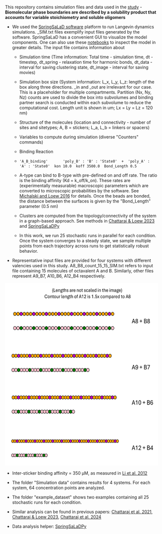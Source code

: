 This repository contains simulation files and data used in the [study](https://www.biorxiv.org/content/10.1101/2025.08.27.672390v1) - **Biomolecular phase boundaries are described by a solubility product that accounts for variable stoichiometry and soluble oligomers**

- We used the [SpringSaLaD software](https://vcell.org/ssalad) platform to run Langevin dynamics simulations. _SIM.txt files exemplify input files generated by the software. SpringSaLaD has a convenient GUI to visualize the model components. One can also use these [notebooks](https://github.com/SpringSaLaDpy/SpringSaLaDpy_demo/blob/main/Examples/analysis(Nephrin-Nck-NWasp).ipynb) to inspect the model in greater details. The input file contains information about
  - Simulation time (Time information: Total time - simulation time, dt - timestep, dt_spring - relaxation time for harmonic bonds, dt_data - interval for saving clustering state, dt_image - interval for saving movies)
    
  - Simulation box size (System information: L_x, L_y, L_z: length of the box along three directions. _in and _out are irrelevant for our case. This is a placeholder for multiple compartments. Partition (Nx, Ny, Nz) counts are used to divide the box into subvolumes and binding partner search is conducted within each subvolume to reduce the computational cost. Length unit is shown in um; Lx = Ly = Lz = 120 nm)
    
  - Structure of the molecules (location and connectivity - number of sites and sitetypes; A, B = stickers; L_a, L_b = linkers or spacers)
    
  - Variables to compute during simulation (diverse "Counters" commands)
    
  - Binding Reaction
  -     'A_B_binding'       'poly_B' : 'B' : 'State0'  +  'poly_A' : 'A' : 'State0'  kon 10.0  koff 3500.0  Bond_Length 0.5
  - A-type can bind to B-type with pre-defined on and off rate. The ratio is the binding affinity (Kd = k_off/k_on). These rates are (experimentally measurable) macroscopic parameters which are converted to microscopic probabilities by the software. See [Michalski and Loew 2016](https://pmc.ncbi.nlm.nih.gov/articles/PMC4744174/) for details. Once the beads are bonded, the distance between the surfaces is given by the "Bond_Length" parameter (0.5 nm)
    
  - Clusters are computed from the topology/connectivity of the system in a graph-based approach. See methods in [Chattaraj & Loew 2023](https://github.com/achattaraj/maximal_Solubility_product/tree/main/springsalad) and [SpringSaLaDPy](https://github.com/SpringSaLaDpy/SpringSaLaDpy_demo)
    
  - In this work, we run 25 stochastic runs in parallel for each condition. Once the system converges to a steady state, we sample multiple points from each trajectory across runs to get statistically robust behavior.  

- Representative input files are provided for four systems with different valencies used in this study. A8_B8_count_15_15_SIM.txt refers to input file containing 15 molecules of octavalent A and B. Similarly, other files represent A9_B7, A10_B6, A12_B4 respectively. 


<p align="center">
  <img src="https://github.com/achattaraj/softSP_theory/blob/main/Chain_summary.jpg" alt="Molecular structure" width="600" height="600" >
</p>


- Inter-sticker binding affinity = 350 µM, as measured in [Li et al. 2012](https://pmc.ncbi.nlm.nih.gov/articles/PMC3343696/) 

- The folder "Simulation data" contains results for 4 systems. For each system, 64 concentration points are analyzed.
  
- The folder "example_dataset" shows two examples containing all 25 stochastic runs for each condition. 

- Similar analysis can be found in previous papers: [Chattaraj et al. 2021](https://elifesciences.org/articles/67176), [Chattaraj & Loew 2023](https://www.cell.com/biophysj/fulltext/S0006-3495(23)00209-6), [Chattaraj et al. 2024](https://www.molbiolcell.org/doi/full/10.1091/mbc.E24-01-0030)

- Data analysis helper: [SpringSaLaDPy](https://github.com/SpringSaLaDpy/SpringSaLaDpy_demo)

  

